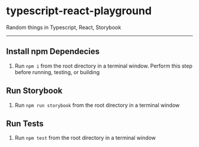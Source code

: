 # typescript-react-playground

Random things in Typescript, React, Storybook

---

## Install npm Dependecies

1. Run `npm i` from the root directory in a terminal window. Perform this step before running, testing, or building

## Run Storybook

1. Run `npm run storybook` from the root directory in a terminal window

## Run Tests

1. Run `npm test` from the root directory in a terminal window
